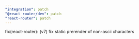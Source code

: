 ```yaml
---
"integration": patch
"@react-router/dev": patch
"react-router": patch
---
```


fix(react-router): (v7) fix static prerender of non-ascii characters
